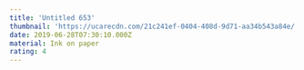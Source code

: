 ```yaml
---
title: 'Untitled 653'
thumbnail: 'https://ucarecdn.com/21c241ef-0404-408d-9d71-aa34b543a84e/'
date: 2019-06-28T07:30:10.000Z
material: Ink on paper
rating: 4
---
```


